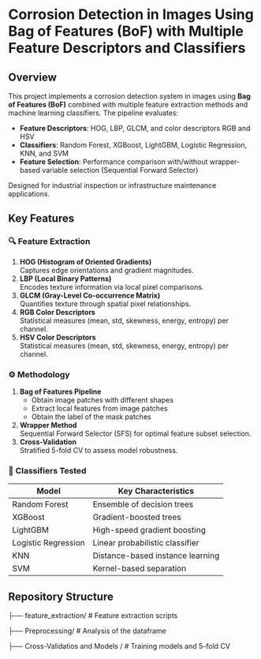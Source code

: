 # Corrosion Detection in Images Using Bag of Features (BoF) with Multiple Feature Descriptors and Classifiers

## Overview
This project implements a corrosion detection system in images using **Bag of Features (BoF)** combined with multiple feature extraction methods and machine learning classifiers. The pipeline evaluates:
- **Feature Descriptors**: HOG, LBP, GLCM, and color descriptors RGB and HSV
- **Classifiers**: Random Forest, XGBoost, LightGBM, Logistic Regression, KNN, and SVM  
- **Feature Selection**: Performance comparison with/without wrapper-based variable selection (Sequential Forward Selector)

Designed for industrial inspection or infrastructure maintenance applications.

## Key Features
### 🔍 Feature Extraction
1. **HOG (Histogram of Oriented Gradients)**  
   Captures edge orientations and gradient magnitudes.
2. **LBP (Local Binary Patterns)**  
   Encodes texture information via local pixel comparisons.
3. **GLCM (Gray-Level Co-occurrence Matrix)**  
   Quantifies texture through spatial pixel relationships.
4. **RGB Color Descriptors**  
   Statistical measures (mean, std, skewness, energy, entropy) per channel.
5. **HSV Color Descriptors**  
   Statistical measures (mean, std, skewness, energy, entropy) per channel.

### ⚙️ Methodology
1. **Bag of Features Pipeline**  
   - Obtain image patches with different shapes
   - Extract local features from image patches
   - Obtain the label of the mask patches
2. **Wrapper Method**  
   Sequential Forward Selector (SFS) for optimal feature subset selection.
3. **Cross-Validation**  
   Stratified 5-fold CV to assess model robustness.

### 🧠 Classifiers Tested
| Model              | Key Characteristics               |
|--------------------|------------------------------------|
| Random Forest      | Ensemble of decision trees        |
| XGBoost            | Gradient-boosted trees             |
| LightGBM           | High-speed gradient boosting      |
| Logistic Regression| Linear probabilistic classifier    |
| KNN                | Distance-based instance learning  |
| SVM                | Kernel-based separation           |

## Repository Structure
├── feature_extraction/ # Feature extraction scripts

├── Preprocessing/ # Analysis of the dataframe

├── Cross-Validatios and Models / # Training models and 5-fold CV
